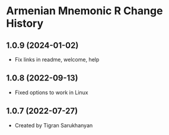 Armenian Mnemonic R Change History
====================

1.0.9 (2024-01-02)
----------------
* Fix links in readme, welcome, help

1.0.8 (2022-09-13)
----------------
* Fixed options to work in Linux

1.0.7 (2022-07-27)
----------------
* Created by Tigran Sarukhanyan
